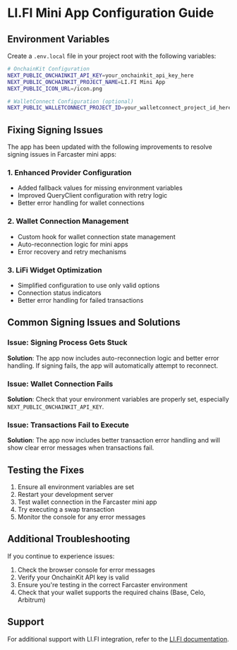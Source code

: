# LI.FI Mini App Configuration Guide

## Environment Variables

Create a `.env.local` file in your project root with the following variables:

```bash
# OnchainKit Configuration
NEXT_PUBLIC_ONCHAINKIT_API_KEY=your_onchainkit_api_key_here
NEXT_PUBLIC_ONCHAINKIT_PROJECT_NAME=LI.FI Mini App
NEXT_PUBLIC_ICON_URL=/icon.png

# WalletConnect Configuration (optional)
NEXT_PUBLIC_WALLETCONNECT_PROJECT_ID=your_walletconnect_project_id_here
```

## Fixing Signing Issues

The app has been updated with the following improvements to resolve signing issues in Farcaster mini apps:

### 1. Enhanced Provider Configuration
- Added fallback values for missing environment variables
- Improved QueryClient configuration with retry logic
- Better error handling for wallet connections

### 2. Wallet Connection Management
- Custom hook for wallet connection state management
- Auto-reconnection logic for mini apps
- Error recovery and retry mechanisms

### 3. LiFi Widget Optimization
- Simplified configuration to use only valid options
- Connection status indicators
- Better error handling for failed transactions

## Common Signing Issues and Solutions

### Issue: Signing Process Gets Stuck
**Solution**: The app now includes auto-reconnection logic and better error handling. If signing fails, the app will automatically attempt to reconnect.

### Issue: Wallet Connection Fails
**Solution**: Check that your environment variables are properly set, especially `NEXT_PUBLIC_ONCHAINKIT_API_KEY`.

### Issue: Transactions Fail to Execute
**Solution**: The app now includes better transaction error handling and will show clear error messages when transactions fail.

## Testing the Fixes

1. Ensure all environment variables are set
2. Restart your development server
3. Test wallet connection in the Farcaster mini app
4. Try executing a swap transaction
5. Monitor the console for any error messages

## Additional Troubleshooting

If you continue to experience issues:

1. Check the browser console for error messages
2. Verify your OnchainKit API key is valid
3. Ensure you're testing in the correct Farcaster environment
4. Check that your wallet supports the required chains (Base, Celo, Arbitrum)

## Support

For additional support with LI.FI integration, refer to the [LI.FI documentation](https://docs.li.fi/).
